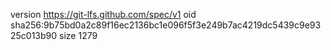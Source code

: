 version https://git-lfs.github.com/spec/v1
oid sha256:9b75bd0a2c89f16ec2136bc1e096f5f3e249b7ac4219dc5439c9e9325c013b90
size 1279
